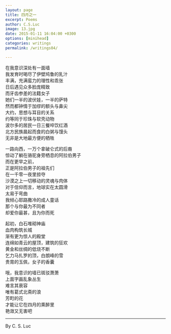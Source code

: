 ```yaml
---
layout: page
title: 四月之一
excerpt: Poems
author: C.S.Luc
image: 13.jpg
date: 2015-01-11 16:04:00 +0300
options: [minihead]
categories: writings
permalink: /writings04/

---
```


在我意识深处有一面墙  
我发育时喝尽了伊壁鸠鲁的乳汁  
丰满，充满蛮力的理性和乖张  
日后遇见众多脸庞精致  
而牙齿参差的法籍女子  
她们一半的波伏娃，一半的萨特  
然而都钟情于加缪的额头与鼻尖  
大约，思想与耳目的关系  
约等同于珍珠与软壳动物  
波尔多的居民一日三餐啐饮红酒  
北方民族晨起而食的白粥与馒头  
无非是大地最方便的牺牲

 

一路向西，一万个拿破仑式的后裔  
惊动了躺在骆驼身旁栖息的阿拉伯男子  
而在更早之前，  
正是阿拉伯男子的祖先们  
在一千零一夜里掠夺  
沙漠之上一切移动的灵魂与肉体  
对于信仰而言，地球实在太圆滑  
太易于弯曲  
我倾心耶路撒冷的成人童话  
那个与你最为不同者  
却爱你最甚，且为你而死

 

起初，白石堆砌神庙  
血肉构筑长城  
渐有更为惊人的殿堂  
连绵如青云的屋顶，建筑的狂欢  
黄金和丝绸的低烧不断  
乞力马扎罗的顶，白朗峰的雪  
贵胄的玉佩，女子的香囊  



哦，我意识的墙已斑驳萧萧  
上面字画乱象丛生  
难言其衰容  
唯有葛式北斋的浪  
芳町的花  
才能让它在四月的熏醉里  
艳潋又无害吧

****

By C. S. Luc